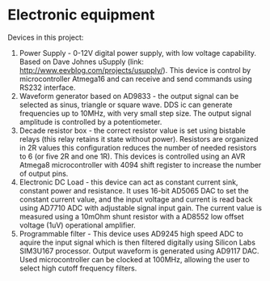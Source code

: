 Electronic equipment
===================

Devices in this project:

1. Power Supply - 0-12V digital power supply, with low voltage capability. Based on Dave Johnes uSupply (link:  http://www.eevblog.com/projects/usupply/). This device is control by microcontroller Atmega16 and can receive and send commands using RS232 interface.
2. Waveform generator based on AD9833 - the output signal can be selected as sinus, triangle or square wave. DDS ic can generate frequencies up to 10MHz, with very small step size. The output signal amplitude is controlled by a potentiometer.
3. Decade resistor box - the correct resistor value is set using bistable relays (this relay retains it state without power). Resistors are organized in 2R values this configuration reduces the number of needed resistors to 6 (or five 2R and one 1R). This devices is controlled using an AVR Atmega8 microcontroller with 4094 shift register to increase the number of output pins.
4. Electronic DC Load - this device can act as constant current sink, constant power and resistance. It uses 16-bit AD5065 DAC to set the constant current value, and the input voltage and current is read back using AD7710 ADC with adjustable signal input gain. The current value is measured using a 10mOhm shunt resistor with a AD8552 low offset voltage (1uV) operational amplifier.
5. Programmable filter - This device uses AD9245 high speed ADC to aquire the input signal which is then filtered digitally using Silicon Labs SIM3U167 processor. Output waveform is generated using AD9117 DAC. Used microcontroller can be clocked at 100MHz, allowing the user to select high cutoff frequency filters.
